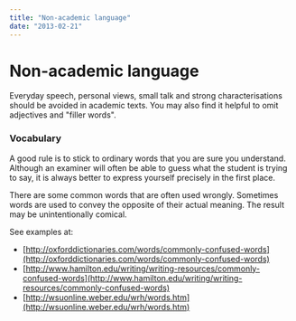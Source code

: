 ```yaml
---
title: "Non-academic language"
date: "2013-02-21"
---
```


# Non-academic language

Everyday speech, personal views, small talk and strong characterisations should be avoided in academic texts. You may also find it helpful to omit adjectives and "filler words". 

### Vocabulary

A good rule is to stick to ordinary words that you are sure you understand. Although an examiner will often be able to guess what the student is trying to say, it is always better to express yourself precisely in the first place.

There are some common words that are often used wrongly. Sometimes words are used to convey the opposite of their actual meaning. The result may be unintentionally comical.

See examples at:

- [http://oxforddictionaries.com/words/commonly-confused-words](http://oxforddictionaries.com/words/commonly-confused-words)
- [http://www.hamilton.edu/writing/writing-resources/commonly-confused-words](http://www.hamilton.edu/writing/writing-resources/commonly-confused-words)
- [http://wsuonline.weber.edu/wrh/words.htm](http://wsuonline.weber.edu/wrh/words.htm)
